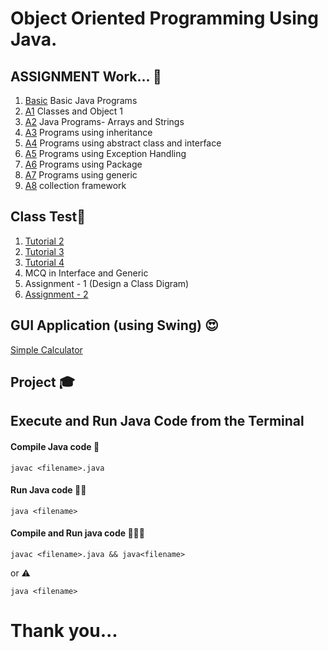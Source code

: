 # Object Oriented Programming Using Java. 

## ASSIGNMENT Work...  :lab_coat:
1.  [Basic](https://github.com/KKBUGHUNTER/Object-Oriented-Programming-Java/tree/main/Basic) Basic Java Programs <br>
2.  [A1](https://github.com/KKBUGHUNTER/Object-Oriented-Programming-Java/tree/main/Assignment-1) Classes and Object 1<br> 
3.  [A2](https://github.com/KKBUGHUNTER/Object-Oriented-Programming-Java/tree/main/Assignment-2) Java Programs- Arrays and Strings <br>
4.  [A3](https://github.com/KKBUGHUNTER/Object-Oriented-Programming-Java/tree/main/Assignment-3) Programs using inheritance <br>
5.  [A4](https://github.com/KKBUGHUNTER/Object-Oriented-Programming-Java/tree/main/Assignment-4) Programs using abstract class and interface <br>
6.  [A5](https://github.com/KKBUGHUNTER/Object-Oriented-Programming-Java/tree/main/Assignment-5) Programs using Exception Handling <br>
7.  [A6](https://github.com/KKBUGHUNTER/Object-Oriented-Programming-Java/tree/main/Assignment-6) Programs using Package <br>
8.  [A7](https://github.com/KKBUGHUNTER/Object-Oriented-Programming-Java/tree/main/Assignment-7) Programs using generic <br>
9.  [A8](https://github.com/KKBUGHUNTER/Object-Oriented-Programming-Java/tree/main/Assignment-8) collection framework <br>

## Class Test:tophat:
1. [Tutorial 2](https://github.com/KKBUGHUNTER/Object-Oriented-Programming-Java/tree/main/Tutorial2)<br>
2. [Tutorial 3](https://github.com/KKBUGHUNTER/Object-Oriented-Programming-Java/tree/main/Tutorial3) <br>
3. [Tutorial 4](https://github.com/KKBUGHUNTER/Object-Oriented-Programming-Java/tree/main/Tutorial4%20Exception%20handling%20and%20generics)<br>
4. MCQ in Interface and Generic
5. Assignment - 1 (Design a Class Digram)
6. [Assignment - 2](https://github.com/KKBUGHUNTER/Object-Oriented-Programming-Java/blob/main/Assignment-2/test.java)


## GUI Application (using Swing) 😍
[Simple Calculator](https://github.com/KKBUGHUNTER/Object-Oriented-Programming-Java/blob/main/Swing%20java%20GUI%20Application/SimpleCalculator.java)<br>

## Project :mortar_board: 

## Execute and Run Java Code from the Terminal
#### Compile Java code :man_dancing:
```    
javac <filename>.java
````
#### Run Java code :running_woman:
``` 
java <filename>
```

#### Compile and Run java code :man_dancing::running_woman:
```
javac <filename>.java && java<filename>
````
or :warning:
```
java <filename>
```
# Thank you...
